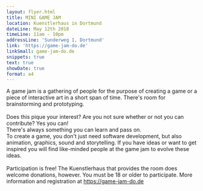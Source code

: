 ```yaml
---
layout: flyer.html
title: MINI GAME JAM
location: Kuenstlerhaus in Dortmund
dateLine: May 12th 2018
timeLine: 11am - 10pm
addressLine: 'Sunderweg 1, Dortmund'
link: 'https://game-jam-do.de'
linkSmall: game-jam-do.de
snippets: true
text: true
showDate: true
format: a4
---
```


A game jam is a gathering of people for the purpose of creating a game or a piece of interactive art in a short span of time. There's room for brainstorming and prototyping.<br><br>
Does this pique your interest? Are you not sure whether or not you can contribute? Yes you can!<br>
There's always something you can learn and pass on.<br>
To create a game, you don't just need software development, but also animation, graphics, sound and storytelling. If you have ideas or want to get inspired you will find like-minded people at the game jam to evolve these ideas.<br><br>
Participation is free! The Kuenstlerhaus that provides the room does welcome donations, however. You must be 18 or older to participate. More information and registration at https://game-jam-do.de
